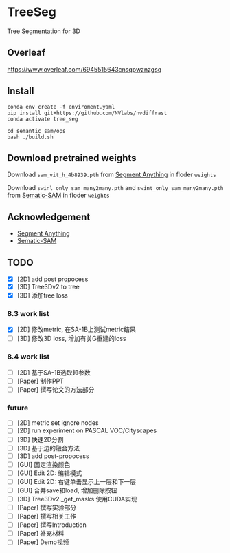 # TreeSeg

Tree Segmentation for 3D

## Overleaf

https://www.overleaf.com/6945515643cnsqpwznzgsq

## Install

```shell
conda env create -f enviroment.yaml
pip install git+https://github.com/NVlabs/nvdiffrast
conda activate tree_seg

cd semantic_sam/ops
bash ./build.sh
```

## Download pretrained weights

Download `sam_vit_h_4b8939.pth` from [Segment Anything](https://github.com/facebookresearch/segment-anything) in floder `weights`

Download `swinl_only_sam_many2many.pth` and `swint_only_sam_many2many.pth` from  [Sematic-SAM](https://github.com/UX-Decoder/Semantic-SAM/tree/main) in floder `weights`

## Acknowledgement

- [Segment Anything](https://github.com/facebookresearch/segment-anything)
- [Sematic-SAM](https://github.com/UX-Decoder/Semantic-SAM/tree/main)

## TODO

- [x] [2D] add post propocess
- [x] [3D] Tree3Dv2 to tree
- [x] [3D] 添加tree loss

### 8.3 work list 
- [x] [2D] 修改metric, 在SA-1B上测试metric结果
- [ ] [3D] 修改3D loss, 增加有关G重建的loss

### 8.4 work list
- [ ] [2D] 基于SA-1B选取超参数
- [ ] [Paper] 制作PPT
- [ ] [Paper] 撰写论文的方法部分

### future
- [ ] [2D] metric set ignore nodes
- [ ] [2D] run experiment on PASCAL VOC/Cityscapes
- [ ] [3D] 快速2D分割
- [ ] [3D] 基于边的融合方法
- [ ] [3D] add post-propocess
- [ ] [GUI] 固定渲染颜色
- [ ] [GUI] Edit 2D: 编辑模式
- [ ] [GUI] Edit 2D: 右键单击显示上一层和下一层
- [ ] [GUI] 合并save和load, 增加删除按钮
- [ ] [3D] Tree3Dv2._get_masks 使用CUDA实现
- [ ] [Paper] 撰写实验部分
- [ ] [Paper] 撰写相关工作
- [ ] [Paper] 撰写Introduction
- [ ] [Paper] 补充材料
- [ ] [Paper] Demo视频
